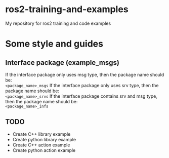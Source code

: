 # ros2-training-and-examples
My repository for ros2 training and code examples

# Some style and guides
## Interface package (example_msgs)
If the interface package only uses msg type, then the package name should be:\
`<package_name>_msgs`
If the interface package only uses srv type, then the package name should be:\
`<package_name>_srvs`
If the interface package contains srv and msg type, then the package name should be:\
`<package_name>_infs`

## TODO
- Create C++ library example
- Create python library example
- Create C++ action example
- Create python action example


